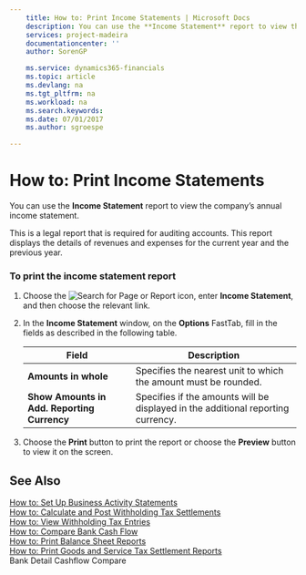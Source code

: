 ```yaml
---
    title: How to: Print Income Statements | Microsoft Docs
    description: You can use the **Income Statement** report to view the company’s annual income statement.
    services: project-madeira
    documentationcenter: ''
    author: SorenGP

    ms.service: dynamics365-financials
    ms.topic: article
    ms.devlang: na
    ms.tgt_pltfrm: na
    ms.workload: na
    ms.search.keywords:
    ms.date: 07/01/2017
    ms.author: sgroespe

---
```

# How to: Print Income Statements
You can use the **Income Statement** report to view the company’s annual income statement.  
  
 This is a legal report that is required for auditing accounts. This report displays the details of revenues and expenses for the current year and the previous year.  
  
### To print the income statement report  
  
1.  Choose the ![Search for Page or Report](media/ui-search/search_small.png "Search for Page or Report icon") icon, enter **Income Statement**, and then choose the relevant link.  
  
2.  In the **Income Statement** window, on the **Options** FastTab, fill in the fields as described in the following table.  
  
    |Field|Description|  
    |---------------------------------|---------------------------------------|  
    |**Amounts in whole**|Specifies the nearest unit to which the amount must be rounded.|  
    |**Show Amounts in Add. Reporting Currency**|Specifies if the amounts will be displayed in the additional reporting currency.|  
  
3.  Choose the **Print** button to print the report or choose the **Preview** button to view it on the screen.  
  
## See Also  
 [How to: Set Up Business Activity Statements](how-to-set-up-business-activity-statements.md)   
 [How to: Calculate and Post Withholding Tax Settlements](how-to-calculate-and-post-withholding-tax-settlements.md)   
 [How to: View Withholding Tax Entries](how-to-view-withholding-tax-entries.md)   
 [How to: Compare Bank Cash Flow](how-to-compare-bank-cash-flow.md)   
 [How to: Print Balance Sheet Reports](how-to-print-balance-sheet-reports.md)   
 [How to: Print Goods and Service Tax Settlement Reports](how-to-print-goods-and-service-tax-settlement-reports.md)   
 Bank Detail Cashflow Compare